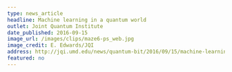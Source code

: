 ```yaml
---
type: news_article
headline: Machine learning in a quantum world
outlet: Joint Quantum Institute
date_published: 2016-09-15
image_url: /images/clips/maze6-ps_web.jpg
image_credit: E. Edwards/JQI
address: http://jqi.umd.edu/news/quantum-bit/2016/09/15/machine-learning-quantum-world
featured: no
---
```

